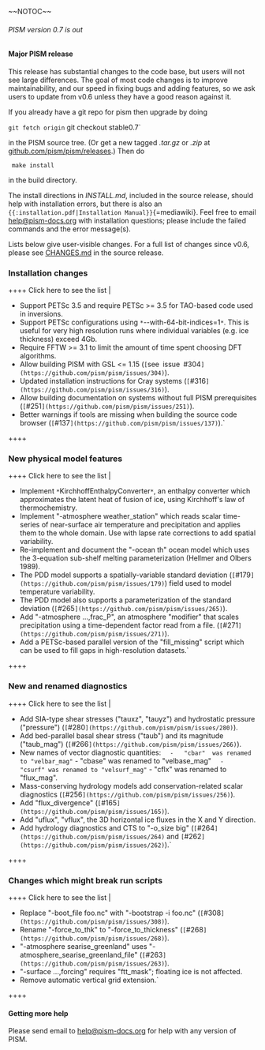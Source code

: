 \~\~NOTOC\~\~

###### PISM version 0.7 is out

#### Major PISM release

This release has substantial changes to the code base, but users will
not see large differences. The goal of most code changes is to improve
maintainability, and our speed in fixing bugs and adding features, so we
ask users to update from v0.6 unless they have a good reason against it.

If you already have a git repo for pism then upgrade by doing

` git fetch origin
` git checkout stable0.7`

in the PISM source tree. (Or get a new tagged *.tar.gz* or *.zip* at
[github.com/pism/pism/releases](https://github.com/pism/pism/releases).)
Then do

` make install`

in the build directory.

The install directions in *INSTALL.md*, included in the source release,
should help with installation errors, but there is also an
`{{:installation.pdf|Installation Manual}}`{=mediawiki}. Feel free to
email [help\@pism-docs.org](help@pism-docs.org) with
installation questions; please include the failed commands and the error
message(s).

Lists below give user-visible changes. For a full list of changes since
v0.6, please see
[CHANGES.md](https://github.com/pism/pism/blob/stable0.7/CHANGES.md)
in the source release.

### Installation changes

++++ Click here to see the list \|

* Support PETSc 3.5 and require PETSc >= 3.5 for TAO-based code used in inversions.
* Support PETSc configurations using `*`--with-64-bit-indices=1`*`.  This is useful for very high resolution runs where individual variables (e.g. ice thickness) exceed 4Gb.
* Require FFTW >= 3.1 to limit the amount of time spent choosing DFT algorithms.
* Allow building PISM with GSL <= 1.15 (`[`see`` ``issue`` ``#304`](https://github.com/pism/pism/issues/304)`).
* Updated installation instructions for Cray systems  (`[`#316`](https://github.com/pism/pism/issues/316)`).
* Allow building documentation on systems without full PISM prerequisites (`[`#251`](https://github.com/pism/pism/issues/251)`).
* Better warnings if tools are missing when building the source code browser (`[`#137`](https://github.com/pism/pism/issues/137)`).`

++++

### New physical model features

++++ Click here to see the list \|

* Implement `*`KirchhoffEnthalpyConverter`*`, an enthalpy converter which approximates the latent heat of fusion of ice, using Kirchhoff's law of thermochemistry.
* Implement "-atmosphere weather_station" which reads scalar time-series of near-surface air temperature and precipitation and applies them to the whole domain.  Use with lapse rate corrections to add spatial variability.
* Re-implement and document the "-ocean th" ocean model which uses the 3-equation sub-shelf melting parameterization (Hellmer and Olbers 1989).
* The PDD model supports a spatially-variable standard deviation (`[`#179`](https://github.com/pism/pism/issues/179)`) field used to model temperature variability.
* The PDD model also supports a parameterization of the standard deviation (`[`#265`](https://github.com/pism/pism/issues/265)`).
* Add "-atmosphere ...,frac_P", an atmosphere "modifier" that scales precipitation using a time-dependent factor read from a file. (`[`#271`](https://github.com/pism/pism/issues/271)`).
* Add a PETSc-based parallel version of the "fill_missing" script which can be used to fill gaps in high-resolution datasets.`

++++

### New and renamed diagnostics

++++ Click here to see the list \|

* Add SIA-type shear stresses ("tauxz", "tauyz") and hydrostatic pressure ("pressure") (`[`#280`](https://github.com/pism/pism/issues/280)`).
* Add bed-parallel basal shear stress ("taub") and its magnitude ("taub_mag") (`[`#266`](https://github.com/pism/pism/issues/266)`).
* New names of vector diagnostic quantities:
`   -   "cbar"  was renamed to "velbar_mag"
`   -   "cbase" was renamed to "velbase_mag"
`   -   "csurf" was renamed to "velsurf_mag"
`   -   "cflx"  was renamed to "flux_mag".
* Mass-conserving hydrology models add conservation-related scalar diagnostics (`[`#256`](https://github.com/pism/pism/issues/256)`).
* Add "flux_divergence" (`[`#165`](https://github.com/pism/pism/issues/165)`).
* Add "uflux", "vflux", the 3D horizontal ice fluxes in the X and Y direction.
* Add hydrology diagnostics and CTS to "-o_size big" (`[`#264`](https://github.com/pism/pism/issues/264)` and `[`#262`](https://github.com/pism/pism/issues/262)`).`

++++

### Changes which might break run scripts

++++ Click here to see the list \|

* Replace "-boot_file foo.nc" with "-bootstrap -i foo.nc" (`[`#308`](https://github.com/pism/pism/issues/308)`).
* Rename "-force_to_thk" to "-force_to_thickness" (`[`#268`](https://github.com/pism/pism/issues/268)`).
* "-atmosphere searise_greenland" uses "-atmosphere_searise_greenland_file" (`[`#263`](https://github.com/pism/pism/issues/263)`).
* "-surface ...,forcing" requires "ftt_mask"; floating ice is not affected.
* Remove automatic vertical grid extension.`

++++

#### Getting more help

Please send email to
[help\@pism-docs.org](help@pism-docs.org) for help with any
version of PISM.
